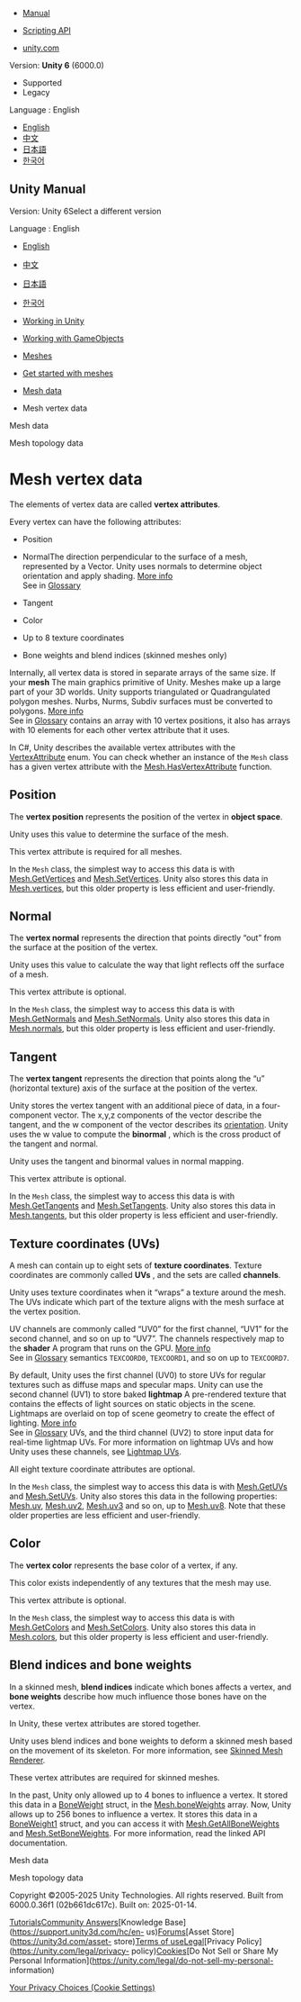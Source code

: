 [](https://docs.unity3d.com)

  * [Manual](../Manual/index.html)
  * [Scripting API](../ScriptReference/index.html)

  * [unity.com](https://unity.com/)

Version: **Unity 6** (6000.0)

  * Supported
  * Legacy

Language : English

  * [English](/Manual/mesh-vertex-data.html)
  * [中文](/cn/current/Manual/mesh-vertex-data.html)
  * [日本語](/ja/current/Manual/mesh-vertex-data.html)
  * [한국어](/kr/current/Manual/mesh-vertex-data.html)

[](https://docs.unity3d.com)

## Unity Manual

Version: Unity 6Select a different version

Language : English

  * [English](/Manual/mesh-vertex-data.html)
  * [中文](/cn/current/Manual/mesh-vertex-data.html)
  * [日本語](/ja/current/Manual/mesh-vertex-data.html)
  * [한국어](/kr/current/Manual/mesh-vertex-data.html)

  * [Working in Unity](working-in-unity.html)
  * [Working with GameObjects](working-with-gameobjects.html)
  * [Meshes](mesh.html)
  * [Get started with meshes](get-started-with-meshes.html)
  * [Mesh data](AnatomyofaMesh.html)
  * Mesh vertex data

[](AnatomyofaMesh.html)

Mesh data

[](mesh-topology-data.html)

Mesh topology data

# Mesh vertex data

The elements of vertex data are called **vertex attributes**.

Every vertex can have the following attributes:

  * Position
  * NormalThe direction perpendicular to the surface of a mesh, represented by a Vector. Unity uses normals to determine object orientation and apply shading. [More info](scripting-vectors.html)  
See in [Glossary](Glossary.html#Normal)

  * Tangent
  * Color
  * Up to 8 texture coordinates
  * Bone weights and blend indices (skinned meshes only)

Internally, all vertex data is stored in separate arrays of the same size. If
your **mesh** The main graphics primitive of Unity. Meshes make up a large
part of your 3D worlds. Unity supports triangulated or Quadrangulated polygon
meshes. Nurbs, Nurms, Subdiv surfaces must be converted to polygons. [More
info](mesh.html)  
See in [Glossary](Glossary.html#Mesh) contains an array with 10 vertex
positions, it also has arrays with 10 elements for each other vertex attribute
that it uses.

In C#, Unity describes the available vertex attributes with the
[VertexAttribute](../ScriptReference/Rendering.VertexAttribute.html) enum. You
can check whether an instance of the `Mesh` class has a given vertex attribute
with the
[Mesh.HasVertexAttribute](../ScriptReference/Mesh.HasVertexAttribute.html)
function.

## Position

The **vertex position** represents the position of the vertex in **object
space**.

Unity uses this value to determine the surface of the mesh.

This vertex attribute is required for all meshes.

In the `Mesh` class, the simplest way to access this data is with
[Mesh.GetVertices](../ScriptReference/Mesh.GetVertices.html) and
[Mesh.SetVertices](../ScriptReference/Mesh.SetVertices.html). Unity also
stores this data in [Mesh.vertices](../ScriptReference/Mesh-vertices.html),
but this older property is less efficient and user-friendly.

## Normal

The **vertex normal** represents the direction that points directly “out” from
the surface at the position of the vertex.

Unity uses this value to calculate the way that light reflects off the surface
of a mesh.

This vertex attribute is optional.

In the `Mesh` class, the simplest way to access this data is with
[Mesh.GetNormals](../ScriptReference/Mesh.GetNormals.html) and
[Mesh.SetNormals](../ScriptReference/Mesh.SetNormals.html). Unity also stores
this data in [Mesh.normals](../ScriptReference/Mesh-normals.html), but this
older property is less efficient and user-friendly.

## Tangent

The **vertex tangent** represents the direction that points along the “u”
(horizontal texture) axis of the surface at the position of the vertex.

Unity stores the vertex tangent with an additional piece of data, in a four-
component vector. The x,y,z components of the vector describe the tangent, and
the w component of the vector describes its
[orientation](https://en.wikipedia.org/wiki/Orientation_\(vector_space\)).
Unity uses the w value to compute the **binormal** , which is the cross
product of the tangent and normal.

Unity uses the tangent and binormal values in normal mapping.

This vertex attribute is optional.

In the `Mesh` class, the simplest way to access this data is with
[Mesh.GetTangents](../ScriptReference/Mesh.GetTangents.html) and
[Mesh.SetTangents](../ScriptReference/Mesh.SetTangents.html). Unity also
stores this data in [Mesh.tangents](../ScriptReference/Mesh-tangents.html),
but this older property is less efficient and user-friendly.

## Texture coordinates (UVs)

A mesh can contain up to eight sets of **texture coordinates**. Texture
coordinates are commonly called **UVs** , and the sets are called
**channels**.

Unity uses texture coordinates when it “wraps” a texture around the mesh. The
UVs indicate which part of the texture aligns with the mesh surface at the
vertex position.

UV channels are commonly called “UV0” for the first channel, “UV1” for the
second channel, and so on up to “UV7”. The channels respectively map to the
**shader** A program that runs on the GPU. [More info](Shaders.html)  
See in [Glossary](Glossary.html#Shader) semantics `TEXCOORD0`, `TEXCOORD1`,
and so on up to `TEXCOORD7`.

By default, Unity uses the first channel (UV0) to store UVs for regular
textures such as diffuse maps and specular maps. Unity can use the second
channel (UV1) to store baked **lightmap** A pre-rendered texture that contains
the effects of light sources on static objects in the scene. Lightmaps are
overlaid on top of scene geometry to create the effect of lighting. [More
info](Lightmapping.html)  
See in [Glossary](Glossary.html#Lightmap) UVs, and the third channel (UV2) to
store input data for real-time lightmap UVs. For more information on lightmap
UVs and how Unity uses these channels, see [Lightmap UVs](LightingGiUvs.html).

All eight texture coordinate attributes are optional.

In the `Mesh` class, the simplest way to access this data is with
[Mesh.GetUVs](../ScriptReference/Mesh.GetUVs.html) and
[Mesh.SetUVs](../ScriptReference/Mesh.SetUVs.html). Unity also stores this
data in the following properties: [Mesh.uv](../ScriptReference/Mesh-uv.html),
[Mesh.uv2](../ScriptReference/Mesh-uv2.html),
[Mesh.uv3](../ScriptReference/Mesh-uv3.html) and so on, up to
[Mesh.uv8](../ScriptReference/Mesh-uv8.html). Note that these older properties
are less efficient and user-friendly.

## Color

The **vertex color** represents the base color of a vertex, if any.

This color exists independently of any textures that the mesh may use.

This vertex attribute is optional.

In the `Mesh` class, the simplest way to access this data is with
[Mesh.GetColors](../ScriptReference/Mesh.GetColors.html) and
[Mesh.SetColors](../ScriptReference/Mesh.SetColors.html). Unity also stores
this data in [Mesh.colors](../ScriptReference/Mesh-colors.html), but this
older property is less efficient and user-friendly.

## Blend indices and bone weights

In a skinned mesh, **blend indices** indicate which bones affects a vertex,
and **bone weights** describe how much influence those bones have on the
vertex.

In Unity, these vertex attributes are stored together.

Unity uses blend indices and bone weights to deform a skinned mesh based on
the movement of its skeleton. For more information, see [Skinned Mesh
Renderer](class-SkinnedMeshRenderer.html).

These vertex attributes are required for skinned meshes.

In the past, Unity only allowed up to 4 bones to influence a vertex. It stored
this data in a [BoneWeight](../ScriptReference/BoneWeight.html) struct, in the
[Mesh.boneWeights](../ScriptReference/Mesh-boneWeights.html) array. Now, Unity
allows up to 256 bones to influence a vertex. It stores this data in a
[BoneWeight1](../ScriptReference/BoneWeight1.html) struct, and you can access
it with
[Mesh.GetAllBoneWeights](../ScriptReference/Mesh.GetAllBoneWeights.html) and
[Mesh.SetBoneWeights](../ScriptReference/Mesh.SetBoneWeights.html). For more
information, read the linked API documentation.

[](AnatomyofaMesh.html)

Mesh data

[](mesh-topology-data.html)

Mesh topology data

Copyright ©2005-2025 Unity Technologies. All rights reserved. Built from
6000.0.36f1 (02b661dc617c). Built on: 2025-01-14.

[Tutorials](https://learn.unity.com/)[Community
Answers](https://answers.unity3d.com)[Knowledge
Base](https://support.unity3d.com/hc/en-
us)[Forums](https://forum.unity3d.com)[Asset Store](https://unity3d.com/asset-
store)[Terms of
use](https://docs.unity3d.com/Manual/TermsOfUse.html)[Legal](https://unity.com/legal)[Privacy
Policy](https://unity.com/legal/privacy-
policy)[Cookies](https://unity.com/legal/cookie-policy)[Do Not Sell or Share
My Personal Information](https://unity.com/legal/do-not-sell-my-personal-
information)

[Your Privacy Choices (Cookie Settings)](javascript:void\(0\);)

